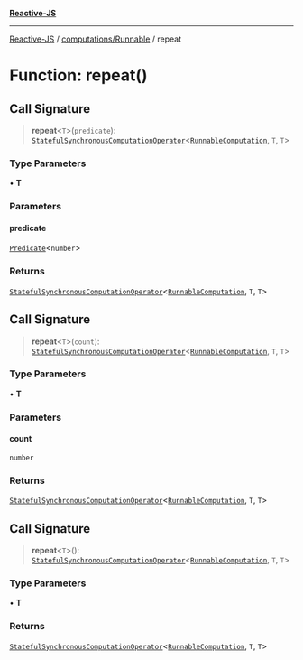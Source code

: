 [**Reactive-JS**](../../../README.md)

***

[Reactive-JS](../../../README.md) / [computations/Runnable](../README.md) / repeat

# Function: repeat()

## Call Signature

> **repeat**\<`T`\>(`predicate`): [`StatefulSynchronousComputationOperator`](../../type-aliases/StatefulSynchronousComputationOperator.md)\<[`RunnableComputation`](../interfaces/RunnableComputation.md), `T`, `T`\>

### Type Parameters

• **T**

### Parameters

#### predicate

[`Predicate`](../../../functions/type-aliases/Predicate.md)\<`number`\>

### Returns

[`StatefulSynchronousComputationOperator`](../../type-aliases/StatefulSynchronousComputationOperator.md)\<[`RunnableComputation`](../interfaces/RunnableComputation.md), `T`, `T`\>

## Call Signature

> **repeat**\<`T`\>(`count`): [`StatefulSynchronousComputationOperator`](../../type-aliases/StatefulSynchronousComputationOperator.md)\<[`RunnableComputation`](../interfaces/RunnableComputation.md), `T`, `T`\>

### Type Parameters

• **T**

### Parameters

#### count

`number`

### Returns

[`StatefulSynchronousComputationOperator`](../../type-aliases/StatefulSynchronousComputationOperator.md)\<[`RunnableComputation`](../interfaces/RunnableComputation.md), `T`, `T`\>

## Call Signature

> **repeat**\<`T`\>(): [`StatefulSynchronousComputationOperator`](../../type-aliases/StatefulSynchronousComputationOperator.md)\<[`RunnableComputation`](../interfaces/RunnableComputation.md), `T`, `T`\>

### Type Parameters

• **T**

### Returns

[`StatefulSynchronousComputationOperator`](../../type-aliases/StatefulSynchronousComputationOperator.md)\<[`RunnableComputation`](../interfaces/RunnableComputation.md), `T`, `T`\>
